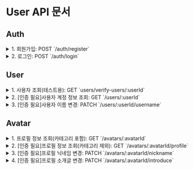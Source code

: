 # User API 문서

## Auth

<details>
  <summary>1. 회원가입: POST `/auth/register`</summary>
  
**request**:

```
{
  "user": {
    "email": "test@example.com",
    "password": "Password123@",
    "username": "username"
  },
  "avatar": {
    "nickname": "user_nickname"
  }
}


```

**response**:

- 성공했을 경우:

```
{
    "createdAt": "2025-02-10T04:54:59.121Z",
    "createdTimeSince": "0초 전",
    "updatedAt": "2025-02-10T04:54:59.000Z",
    "isUpdated": false,
    "id": 1,
    "email": "test@example.com",
    "username": "username",
    "avatar": {
        "createdAt": "2025-02-10T04:54:59.136Z",
        "createdTimeSince": "0초 전",
        "updatedAt": "2025-02-10T04:54:59.136Z",
        "isUpdated": false,
        "avatarId": 1,
        "nickname": "user_nickname",
        "introduce": null,
        "profileImage": "uploads/profileImages/default.png"
    }
}

```

- 이메일 중복:

```
{
    "success": false,
    "message": "이미 존재하는 이메일입니다.",
    "error": "Unauthorized",
    "statusCode": 401
}
```

- 닉네임 중복:

```
{
    "success": false,
    "message": "이미 존재하는 닉네임입니다.",
    "error": "Unauthorized",
    "statusCode": 401
}
```

</details>
<details>
  <summary>2. 로그인: POST `/auth/login`</summary>
  
**request**:

```
{
    "email": "test@example.com",
    "password": "Password123@"
}

```

**response**:

- 로그인 성공:

```
{
    "loginUser": {
        "createdAt": "2025-02-10T04:54:59.121Z",
        "createdTimeSince": "17초 전",
        "updatedAt": "2025-02-10T04:54:59.000Z",
        "isUpdated": false,
        "id": 1,
        "email": "test@example.com",
        "username": "username",
        "avatar": {
            "createdAt": "2025-02-10T04:54:59.136Z",
            "createdTimeSince": "17초 전",
            "updatedAt": "2025-02-10T04:54:59.136Z",
            "isUpdated": false,
            "avatarId": 1,
            "nickname": "user_nickname",
            "introduce": null,
            "profileImage": "uploads/profileImages/default.png"
        }
    },
    "jwt": "eyJhbGciOiJIUzI1NiIsInR5cCI6IkpXVCJ9..."
}
```

- 아이디 잘못 입력:

```
{
    "success": false,
    "message": "해당하는 사용자를 찾을 수 없습니다.",
    "error": "Not Found",
    "statusCode": 404
}
```

- 패스워드 잘못 입력:

```
{
    "success": false,
    "message": "로그인에 실패하였습니다.",
    "error": "Unauthorized",
    "statusCode": 401
}
```

</details>

## User

<details>
  <summary>1. 사용자 조회(테스트용): GET `users/verify-users/:userId` </summary>

**response**:

```
{
    "createdAt": "2025-02-10T04:54:59.121Z",
    "createdTimeSince": "40초 전",
    "updatedAt": "2025-02-10T04:54:59.000Z",
    "isUpdated": false,
    "id": 1,
    "email": "test@example.com",
    "username": "username",
    "avatar": {
        "createdAt": "2025-02-10T04:54:59.136Z",
        "createdTimeSince": "40초 전",
        "updatedAt": "2025-02-10T04:54:59.136Z",
        "isUpdated": false,
        "avatarId": 1,
        "nickname": "user_nickname",
        "introduce": null,
        "profileImage": "uploads/profileImages/default.png"
    }
}

```

</details>
<details>
  <summary>2. [인증 필요]사용자 계정 정보 조회: GET `/users/:userId`</summary>

**response**:

- 성공 했을 경우:

```
{
    "createdAt": "2025-02-10T04:54:59.121Z",
    "createdTimeSince": "1분 전",
    "updatedAt": "2025-02-10T04:54:59.000Z",
    "isUpdated": false,
    "id": 1,
    "email": "test@example.com",
    "username": "username"
}
```

- jwt 토큰은 있지만, 다른 사용자의 정보를 조회했을 경우:

```
{
    "success": false,
    "message": "다른 사용자의 정보를 조회할 수 없습니다.",
    "error": "Bad Request",
    "statusCode": 400
}
```

- 인증이 안되었을 경우:

```
{
    "success": false,
    "message": "Unauthorized",
    "statusCode": 401
}
```

</details>

<details>
  <summary>3. [인증 필요]사용자 이름 변경: PATCH `/users/:userId/username`</summary>

**request**:

```
{
    "username": "newuser"
}
```

**response**:

- 성공 했을 경우:

```
{
    "createdAt": "2025-02-10T04:54:59.121Z",
    "createdTimeSince": "1분 전",
    "updatedAt": "2025-02-10T04:56:20.486Z",
    "isUpdated": true,
    "id": 1,
    "email": "test@example.com",
    "username": "newuser"
}
```

- 변경 전 이름과 동일하게 변경할 경우:

```
{
    "success": false,
    "message": "동일한 이름으로 변경할 수 없습니다.",
    "error": "Bad Request",
    "statusCode": 400
}
```

- 이름 변경 조건과 맞지 않을 경우:

```
{
    "success": false,
    "message": "이름은 2~30자 이내여야 하며, 숫자와 특수기호를 포함할 수 없습니다.",
    "error": "Bad Request",
    "statusCode": 400
}
```

</details>

## Avatar

<details>
  <summary>1. 프로필 정보 조회(카테고리 포함): GET `/avatars/:avatarId`</summary>

**response**:

```
{
    "createdAt": "2025-02-10T04:54:59.136Z",
    "createdTimeSince": "1일 전",
    "updatedAt": "2025-02-10T05:04:00.866Z",
    "isUpdated": true,
    "avatarId": 1,
    "nickname": "new_nickname",
    "introduce": "HELLO WORLD!",
    "profileImage": "uploads/profileImages/default.png",
    "categories": [
        {
            "createdAt": "2025-02-10T10:59:16.728Z",
            "createdTimeSince": "19시간 전",
            "updatedAt": "2025-02-10T10:59:16.728Z",
            "isUpdated": false,
            "categoryId": 1,
            "categoryTitle": "카테고리1"
        }
    ]
}
```

</details>

<details>
  <summary>2. [인증 필요]프로필 정보 조회(카테고리 제외): GET `/avatars/:avatarId/profile`</summary>

- 사용자 프로필 설정 페이지에서 사용되기에 인증 필요

- GET `/avatars/:avatarId` 로 어차피 조회되는데, 만들 필요가 있나 생각이 들긴 함. 카테고리를 안가져오니 전송 데이터를 줄일 수는 있겠지만, 큰 차이는 없을 듯...

**response**:

```
{
    "createdAt": "2025-02-10T04:54:59.136Z",
    "createdTimeSince": "5분 전",
    "updatedAt": "2025-02-10T04:54:59.136Z",
    "isUpdated": false,
    "avatarId": 1,
    "nickname": "user_nickname",
    "introduce": null,
    "profileImage": "uploads/profileImages/default.png"
}
```

</details>

<details>
  <summary>3. [인증 필요]프로필 닉네임 변경: PATCH `/avatars/:avatarId/nickname`</summary>

**request**:

```
{
    "nickname": "new_nickname"
}
```

**response**:

- 성공 했을 경우:

```
{
    "createdAt": "2025-02-10T04:54:59.136Z",
    "createdTimeSince": "5분 전",
    "updatedAt": "2025-02-10T05:00:45.832Z",
    "isUpdated": true,
    "avatarId": 1,
    "nickname": "new_nickname",
    "introduce": null,
    "profileImage": "uploads/profileImages/default.png"
}
```

- 변경 전 닉네임과 동일하게 변경할 경우:

```
{
    "success": false,
    "message": "동일한 닉네임으로 변경할 수 없습니다.",
    "error": "Bad Request",
    "statusCode": 400
}
```

- 이름 변경 조건과 맞지 않을 경우:

```
{
    "success": false,
    "message": "닉네임은 4~20자 이내여야 하며, 한글, 영어, 숫자, _, - 만 허용됩니다.",
    "error": "Bad Request",
    "statusCode": 400
}
```

</details>
<details>
  <summary>4. [인증 필요]프로필 소개글 변경: PATCH `/avatars/:avatarId/introduce`</summary>

**request**:

```
{
    "introduce": "HELLO WORLD!"
}
```

**response**:

- 성공 했을 경우:

```
{
    "createdAt": "2025-02-10T04:54:59.136Z",
    "createdTimeSince": "7분 전",
    "updatedAt": "2025-02-10T05:02:11.222Z",
    "isUpdated": true,
    "avatarId": 1,
    "nickname": "new_nickname",
    "introduce": "HELLO WORLD!",
    "profileImage": "uploads/profileImages/default.png"
}
```

- 소개글 조건에 맞지 않아 실패할 경우(150자 이상):

```
{
    "statusCode": 500,
    "message": "Internal server error"
}
```

- 에러 메시지 수정 필요

</details>
